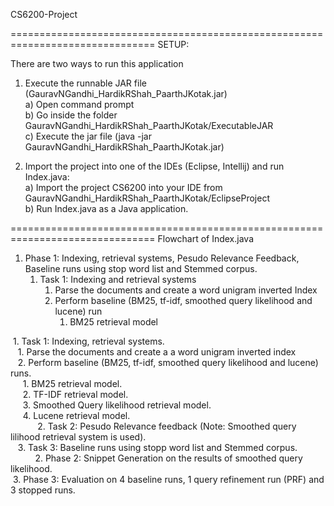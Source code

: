 CS6200-Project 

===============================================================================
SETUP:

There are two ways to run this application
1) Execute the runnable JAR file (GauravNGandhi_HardikRShah_PaarthJKotak.jar)<br/>
  	a) Open command prompt<br/>
  b) Go inside the folder GauravNGandhi_HardikRShah_PaarthJKotak/ExecutableJAR<br/>
  c) Execute the jar file (java -jar GauravNGandhi_HardikRShah_PaarthJKotak.jar)<br/>
  
2) Import the project into one of the IDEs (Eclipse, Intellij) and run Index.java:<br/>
  a) Import the project CS6200 into your IDE from GauravNGandhi_HardikRShah_PaarthJKotak/EclipseProject<br/>
  b) Run Index.java as a Java application.<br/>

===============================================================================
Flowchart of Index.java<br/>
<ol>
  <li>Phase 1: Indexing, retrieval systems, Pesudo Relevance Feedback, Baseline runs using stop word list and Stemmed corpus.
    <ol> 
      <li>Task 1: Indexing and retrieval systems
        <ol>
          <li>Parse the documents and create a word unigram inverted Index</li>
          <li>Perform baseline (BM25, tf-idf, smoothed query likelihood and lucene) run
            <ol>
              <li>BM25 retrieval model</li>
            </ol>
          </li>
        </ol>
      </li>
    </ol>
  </li>
</ol>
  1. Task 1: Indexing, retrieval systems.<br/>
    1. Parse the documents and create a a word unigram inverted index<br/>
    2. Perform baseline (BM25, tf-idf, smoothed query likelihood and lucene) runs.<br/>
      1. BM25 retrieval model.<br/>
      2. TF-IDF retrieval model.<br/>
      3. Smoothed Query likelihood retrieval model.<br/>
      4. Lucene retrieval model.<br/>
        
    2. Task 2: Pesudo Relevance feedback (Note: Smoothed query lilihood retrieval system is used).<br/>
    3. Task 3: Baseline runs using stopp word list and Stemmed corpus.<br/>
    
      	
2. Phase 2: Snippet Generation on the results of smoothed query likelihood.<br/>
  3. Phase 3: Evaluation on 4 baseline runs, 1 query refinement run (PRF) and 3 stopped runs.<br/>
   


